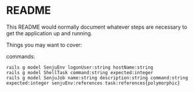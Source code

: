 # README

This README would normally document whatever steps are necessary to get the
application up and running.

Things you may want to cover:

commands:

    rails g model SenjuEnv logonUser:string hostName:string
    rails g model ShellTask command:string expected:integer
    rails g model SenjuJob name:string description:string command:string expected:integer senjuEnv:references task:references{polymorphic}
